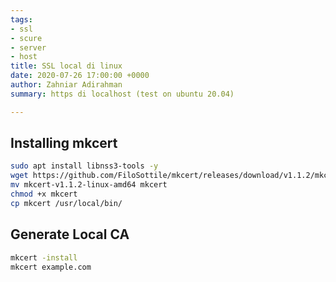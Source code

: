 ```yaml
---
tags:
- ssl
- scure
- server
- host
title: SSL local di linux
date: 2020-07-26 17:00:00 +0000
author: Zahniar Adirahman
summary: https di localhost (test on ubuntu 20.04)

---
```

## Installing mkcert

```bash
sudo apt install libnss3-tools -y
wget https://github.com/FiloSottile/mkcert/releases/download/v1.1.2/mkcert-v1.1.2-linux-amd64
mv mkcert-v1.1.2-linux-amd64 mkcert
chmod +x mkcert
cp mkcert /usr/local/bin/
```

## Generate Local CA

```bash
mkcert -install
mkcert example.com
```